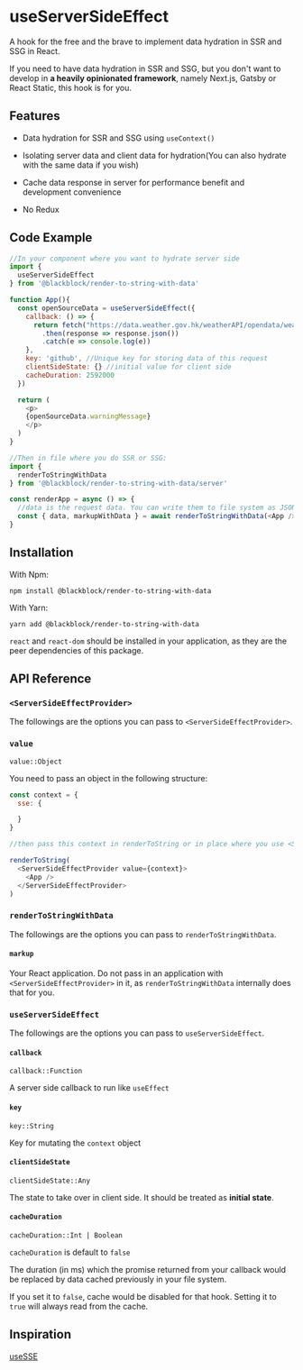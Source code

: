 # useServerSideEffect

A hook for the free and the brave to implement data hydration in SSR and SSG in React.

If you need to have data hydration in SSR and SSG, but you don't want to develop in **a heavily opinionated framework**, namely Next.js, Gatsby or React Static, this hook is for you.

## Features

- Data hydration for SSR and SSG using `useContext()`

- Isolating server data and client data for hydration(You can also hydrate with the same data if you wish)

- Cache data response in server for performance benefit and development convenience

- No Redux

## Code Example

```javascript
//In your component where you want to hydrate server side
import {
  useServerSideEffect
} from '@blackblock/render-to-string-with-data'

function App(){
  const openSourceData = useServerSideEffect({
    callback: () => {
      return fetch("https://data.weather.gov.hk/weatherAPI/opendata/weather.php?dataType=rhrread")
        .then(response => response.json())
        .catch(e => console.log(e))
    },
    key: 'github', //Unique key for storing data of this request
    clientSideState: {} //initial value for client side
    cacheDuration: 2592000
  })

  return (
    <p>
    {openSourceData.warningMessage}
    </p>
  )
}
```

```javascript
//Then in file where you do SSR or SSG:
import {
  renderToStringWithData
} from '@blackblock/render-to-string-with-data/server'

const renderApp = async () => {
  //data is the request data. You can write them to file system as JSON if you need.
  const { data, markupWithData } = await renderToStringWithData(<App />)  
}
```

## Installation

With Npm:

```shell
npm install @blackblock/render-to-string-with-data
```

With Yarn:

```shell
yarn add @blackblock/render-to-string-with-data
```

`react` and `react-dom` should be installed in your application, as they are the peer dependencies of this package.

## API Reference

### `<ServerSideEffectProvider>`

The followings are the options you can pass to `<ServerSideEffectProvider>`.

### `value`

`value::Object`

You need to pass an object in the following structure:

```javascript
const context = {
  sse: {

  }
}

//then pass this context in renderToString or in place where you use <ServerSideEffectProvider>

renderToString(
  <ServerSideEffectProvider value={context}>
    <App />
  </ServerSideEffectProvider>
)
```

### `renderToStringWithData`

The followings are the options you can pass to `renderToStringWithData`.

#### `markup`

Your React application. Do not pass in an application with `<ServerSideEffectProvider>` in it, as `renderToStringWithData` internally does that for you.

### `useServerSideEffect`

The followings are the options you can pass to `useServerSideEffect`.

#### `callback`

`callback::Function`

A server side callback to run like `useEffect`

#### `key`

`key::String`

Key for mutating the `context` object

#### `clientSideState`

`clientSideState::Any`

The state to take over in client side. It should be treated as **initial state**.

#### `cacheDuration`

`cacheDuration::Int | Boolean`

`cacheDuration` is default to `false`

The duration (in ms) which the promise returned from your callback would be replaced by data cached previously in your file system.

If you set it to `false`, cache would be disabled for that hook. Setting it to `true` will always read from the cache.

## Inspiration

[useSSE](https://github.com/kmoskwiak/useSSE)

